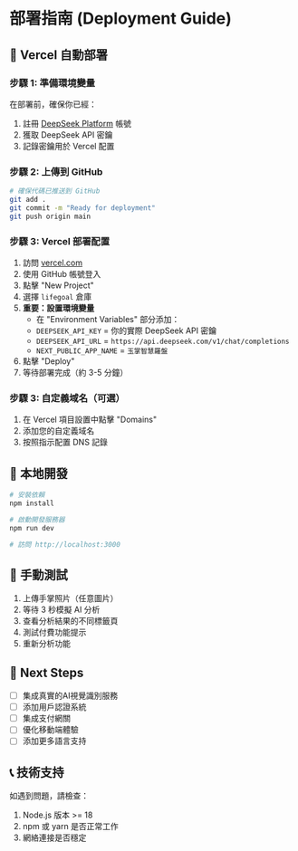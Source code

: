 # 部署指南 (Deployment Guide)

## 🚀 Vercel 自動部署

### 步驟 1: 準備環境變量

在部署前，確保你已經：
1. 註冊 [DeepSeek Platform](https://platform.deepseek.com/) 帳號
2. 獲取 DeepSeek API 密鑰
3. 記錄密鑰用於 Vercel 配置

### 步驟 2: 上傳到 GitHub

```bash
# 確保代碼已推送到 GitHub
git add .
git commit -m "Ready for deployment"
git push origin main
```

### 步驟 3: Vercel 部署配置

1. 訪問 [vercel.com](https://vercel.com)
2. 使用 GitHub 帳號登入
3. 點擊 "New Project"
4. 選擇 `lifegoal` 倉庫
5. **重要：設置環境變量**
   - 在 "Environment Variables" 部分添加：
   - `DEEPSEEK_API_KEY` = 你的實際 DeepSeek API 密鑰
   - `DEEPSEEK_API_URL` = `https://api.deepseek.com/v1/chat/completions`
   - `NEXT_PUBLIC_APP_NAME` = `玉掌智慧羅盤`
6. 點擊 "Deploy"
7. 等待部署完成（約 3-5 分鐘）

### 步驟 3: 自定義域名（可選）

1. 在 Vercel 項目設置中點擊 "Domains"
2. 添加您的自定義域名
3. 按照指示配置 DNS 記錄

## 🔧 本地開發

```bash
# 安裝依賴
npm install

# 啟動開發服務器
npm run dev

# 訪問 http://localhost:3000
```

## 📱 手動測試

1. 上傳手掌照片（任意圖片）
2. 等待 3 秒模擬 AI 分析
3. 查看分析結果的不同標籤頁
4. 測試付費功能提示
5. 重新分析功能

## 🎯 Next Steps

- [ ] 集成真實的AI視覺識別服務
- [ ] 添加用戶認證系統
- [ ] 集成支付網關
- [ ] 優化移動端體驗
- [ ] 添加更多語言支持

## 📞 技術支持

如遇到問題，請檢查：
1. Node.js 版本 >= 18
2. npm 或 yarn 是否正常工作
3. 網絡連接是否穩定